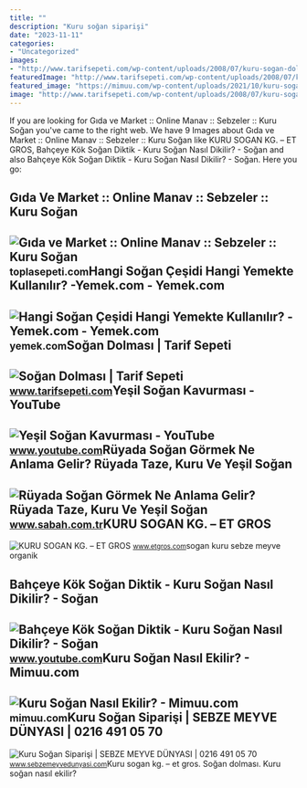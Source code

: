 ```yaml
---
title: ""
description: "Kuru soğan siparişi"
date: "2023-11-11"
categories:
- "Uncategorized"
images:
- "http://www.tarifsepeti.com/wp-content/uploads/2008/07/kuru-sogan-dolmasi.jpeg"
featuredImage: "http://www.tarifsepeti.com/wp-content/uploads/2008/07/kuru-sogan-dolmasi.jpeg"
featured_image: "https://mimuu.com/wp-content/uploads/2021/10/kuru-sogan-nasil-ekilir-mimuu-com.jpg"
image: "http://www.tarifsepeti.com/wp-content/uploads/2008/07/kuru-sogan-dolmasi.jpeg"
---
```


If you are looking for Gıda ve Market :: Online Manav :: Sebzeler :: Kuru Soğan you've came to the right web. We have 9 Images about Gıda ve Market :: Online Manav :: Sebzeler :: Kuru Soğan like KURU SOGAN KG. – ET GROS, Bahçeye Kök Soğan Diktik - Kuru Soğan Nasıl Dikilir? - Soğan and also Bahçeye Kök Soğan Diktik - Kuru Soğan Nasıl Dikilir? - Soğan. Here you go:

Gıda Ve Market :: Online Manav :: Sebzeler :: Kuru Soğan
--------------------------------------------------------

 ![Gıda ve Market :: Online Manav :: Sebzeler :: Kuru Soğan](https://toplasepeti.com/images/detailed/10/online-kuru-sogan-siparisi-01.jpeg) <small>toplasepeti.com</small>Hangi Soğan Çeşidi Hangi Yemekte Kullanılır? -Yemek.com - Yemek.com
-------------------------------------------------------------------

 ![Hangi Soğan Çeşidi Hangi Yemekte Kullanılır? -Yemek.com - Yemek.com](https://cdn.yemek.com/uploads/2019/01/kuru-sogan.jpg) <small>yemek.com</small>Soğan Dolması | Tarif Sepeti
----------------------------

 ![Soğan Dolması | Tarif Sepeti](http://www.tarifsepeti.com/wp-content/uploads/2008/07/kuru-sogan-dolmasi.jpeg) <small>www.tarifsepeti.com</small>Yeşil Soğan Kavurması - YouTube
-------------------------------

 ![Yeşil Soğan Kavurması - YouTube](https://i.ytimg.com/vi/1p2o3j3U5Mw/maxresdefault.jpg) <small>www.youtube.com</small>Rüyada Soğan Görmek Ne Anlama Gelir? Rüyada Taze, Kuru Ve Yeşil Soğan
---------------------------------------------------------------------

 ![Rüyada Soğan Görmek Ne Anlama Gelir? Rüyada Taze, Kuru Ve Yeşil Soğan](https://iasbh.tmgrup.com.tr/b02160/752/395/0/0/724/380?u=https://isbh.tmgrup.com.tr/sbh/2022/04/27/ruyada-sogan-gormek-ne-anlama-gelir-ruyada-taze-kuru-ve-yesil-sogan-dogradigini-ve-yedigini-gormek-anlami-1651067471875.jpg) <small>www.sabah.com.tr</small>KURU SOGAN KG. – ET GROS
------------------------

 ![KURU SOGAN KG. – ET GROS](https://www.etgros.com/wp-content/uploads/2020/05/organik-kuru-sogan-organik-sebze-organikgiller-41-43-B.jpg) <small>www.etgros.com</small>sogan kuru sebze meyve organik

Bahçeye Kök Soğan Diktik - Kuru Soğan Nasıl Dikilir? - Soğan
------------------------------------------------------------

 ![Bahçeye Kök Soğan Diktik - Kuru Soğan Nasıl Dikilir? - Soğan](https://i.ytimg.com/vi/3VsDMRUOEag/maxresdefault.jpg) <small>www.youtube.com</small>Kuru Soğan Nasıl Ekilir? - Mimuu.com
------------------------------------

 ![Kuru Soğan Nasıl Ekilir? - Mimuu.com](https://mimuu.com/wp-content/uploads/2021/10/kuru-sogan-nasil-ekilir-mimuu-com.jpg) <small>mimuu.com</small>Kuru Soğan Siparişi | SEBZE MEYVE DÜNYASI | 0216 491 05 70
----------------------------------------------------------

 ![Kuru Soğan Siparişi | SEBZE MEYVE DÜNYASI | 0216 491 05 70](https://www.sebzemeyvedunyasi.com/Uploads/UrunResimleri/Kuru-Sogan-Kg-99fc.png) <small>www.sebzemeyvedunyasi.com</small>Kuru sogan kg. – et gros. Soğan dolması. Kuru soğan nasıl ekilir?
